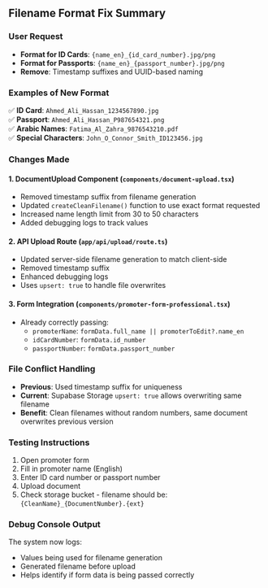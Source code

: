 ## Filename Format Fix Summary

### User Request
- **Format for ID Cards**: `{name_en}_{id_card_number}.jpg/png`  
- **Format for Passports**: `{name_en}_{passport_number}.jpg/png`
- **Remove**: Timestamp suffixes and UUID-based naming

### Examples of New Format
✅ **ID Card**: `Ahmed_Ali_Hassan_1234567890.jpg`  
✅ **Passport**: `Ahmed_Ali_Hassan_P987654321.png`  
✅ **Arabic Names**: `Fatima_Al_Zahra_9876543210.pdf`  
✅ **Special Characters**: `John_O_Connor_Smith_ID123456.jpg`  

### Changes Made

#### 1. DocumentUpload Component (`components/document-upload.tsx`)
- Removed timestamp suffix from filename generation
- Updated `createCleanFilename()` function to use exact format requested
- Increased name length limit from 30 to 50 characters
- Added debugging logs to track values

#### 2. API Upload Route (`app/api/upload/route.ts`)
- Updated server-side filename generation to match client-side
- Removed timestamp suffix
- Enhanced debugging logs
- Uses `upsert: true` to handle file overwrites

#### 3. Form Integration (`components/promoter-form-professional.tsx`)
- Already correctly passing:
  - `promoterName`: `formData.full_name || promoterToEdit?.name_en`
  - `idCardNumber`: `formData.id_number`
  - `passportNumber`: `formData.passport_number`

### File Conflict Handling
- **Previous**: Used timestamp suffix for uniqueness
- **Current**: Supabase Storage `upsert: true` allows overwriting same filename
- **Benefit**: Clean filenames without random numbers, same document overwrites previous version

### Testing Instructions
1. Open promoter form
2. Fill in promoter name (English)
3. Enter ID card number or passport number
4. Upload document
5. Check storage bucket - filename should be: `{CleanName}_{DocumentNumber}.{ext}`

### Debug Console Output
The system now logs:
- Values being used for filename generation
- Generated filename before upload
- Helps identify if form data is being passed correctly
